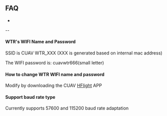 ## FAQ

-
--

#### WTR's WIFI Name and Password

SSID is CUAV WTR\_XXX (XXX is generated based on internal mac address)

The WIFI password is: cuavwtr666(small letter)

#### How to change WTR WIFI name and password

Modify by downloading the CUAV [HFlight](http://fw.cuav.net/apk/HFlight.apk) APP

#### Support baud rate type

Currently supports 57600 and 115200 baud rate adaptation
